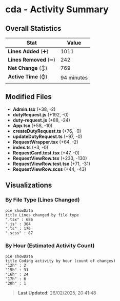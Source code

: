# cda - Activity Summary 

## Overall Statistics

| Stat                   | Value                                                             |
| ---------------------- | ----------------------------------------------------------------- |
| **Lines Added** (➕)   | 1011                                          |
| **Lines Removed** (➖) | 242                                        |
| **Net Change** (↕)    | 769                |
| **Active Time** (⌚)   | 94 minutes |


## Modified Files
- **Admin.tsx** (+38, -2)
- **dutyRequest.js** (+192, -0)
- **duty-request.js** (+88, -24)
- **App.tsx** (+58, -10)
- **createDutyRequest.ts** (+76, -0)
- **updateDutyRequest.ts** (+97, -0)
- **RequestWrapper.tsx** (+64, -2)
- **index.ts** (+3, -0)
- **RequestCard.test.tsx** (+47, -0)
- **RequestViewRow.tsx** (+233, -130)
- **RequestViewRow.test.tsx** (+71, -31)
- **RequestViewRow.scss** (+44, -43)

## Visualizations

### By File Type (Lines Changed)

```mermaid
pie showData
title Lines changed by file type
".tsx" : 686
".js" : 304
".ts" : 176
".scss" : 87
```

### By Hour (Estimated Activity Count)

```mermaid
pie showData
title Coding activity by hour (count of changes)
"12h" : 2
"15h" : 31
"16h" : 24
"17h" : 6
"20h" : 1
```


> **Last Updated:** 26/02/2025, 20:41:48